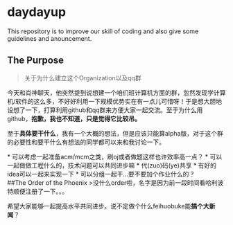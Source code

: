 # daydayup
This repository is to improve our skill of coding and also give some guidelines and anouncement.
## The Purpose
>关于为什么建立这个Organization以及qq群
<p>今天和肖神聊天，他突然提到说想建一个咱们班计算机方面的群，忽然发现学计算机/软件的这么多，不好好利用一下规模优势实在有一点儿可惜呀！于是想大胆地设想了一下，打算利用github和qq群来方便大家一起交流。至于为什么用github，<strong>抱歉，我也不知道，只是觉得它比较吊。</strong></p>
<p>至于<strong>具体要干什么</strong>，我有一个大概的想法，但是应该只能算alpha版，对于这个群的必要性和要干什么有想法的同学都可以来和我讨论一下。</p>
* 可以考虑一起准备acm/mcm之类，刷oj或者做题这样也许效率高一点？
* 可以一起做做工程什么的，技术问题可以共同进步嘛
* 代(zuo)码(ye)共享
* 有好的idea可以一起来实现一下
* 可以分组一起干...要不要加个作业什么的？
<br/>
##The Order of the Phoenix
>没什么order啦，名字是因为前一段时间看哈利波特顺便注册了一下。。。
<p>
希望大家能够一起提高水平共同进步。说不定做个什么feihuobuke能<strong>搞个大新闻</strong>？
</p>
<br/>
